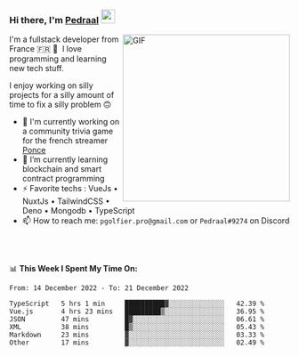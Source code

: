 ### Hi there, I'm <a href="https://pedraal.dev" target="_blank">Pedraal</a> <img src="https://media.giphy.com/media/hvRJCLFzcasrR4ia7z/giphy.gif" width="25px">
<img align="right" alt="GIF" src="https://pedraal.dev/avatar.png" width="300" height="300" />

I'm a fullstack developer from France 🇫🇷 🥖 &nbsp;I love programming and learning new
tech stuff.

I enjoy working on silly projects for a silly amount of time to fix a silly problem 🙃

- 🔭  I'm currently working on a community trivia game for the french streamer <a href="https://twitch.tv/ponce" target="_blank">Ponce</a>
- 🌱 I’m currently learning blockchain and smart contract programming
- ⚡ Favorite techs : VueJs &bull; NuxtJs &bull; TailwindCSS &bull; Deno &bull; Mongodb &bull; TypeScript
- 📫 How to reach me: `pgolfier.pro@gmail.com` or `Pedraal#9274` on Discord

<br>
<br>

📊 **This Week I Spent My Time On:**
<!--START_SECTION:waka-->

```text
From: 14 December 2022 - To: 21 December 2022

TypeScript   5 hrs 1 min     ██████████▓░░░░░░░░░░░░░░   42.39 %
Vue.js       4 hrs 23 mins   █████████▒░░░░░░░░░░░░░░░   36.95 %
JSON         47 mins         █▓░░░░░░░░░░░░░░░░░░░░░░░   06.61 %
XML          38 mins         █▒░░░░░░░░░░░░░░░░░░░░░░░   05.43 %
Markdown     23 mins         ▓░░░░░░░░░░░░░░░░░░░░░░░░   03.33 %
Other        17 mins         ▓░░░░░░░░░░░░░░░░░░░░░░░░   02.49 %
```

<!--END_SECTION:waka-->
